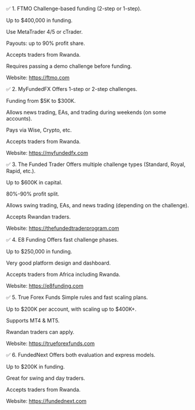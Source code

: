✅ 1. FTMO
Challenge-based funding (2-step or 1-step).

Up to $400,000 in funding.

Use MetaTrader 4/5 or cTrader.

Payouts: up to 90% profit share.

Accepts traders from Rwanda.

Requires passing a demo challenge before funding.

Website: https://ftmo.com

✅ 2. MyFundedFX
Offers 1-step or 2-step challenges.

Funding from $5K to $300K.

Allows news trading, EAs, and trading during weekends (on some accounts).

Pays via Wise, Crypto, etc.

Accepts traders from Rwanda.

Website: https://myfundedfx.com

✅ 3. The Funded Trader
Offers multiple challenge types (Standard, Royal, Rapid, etc.).

Up to $600K in capital.

80%-90% profit split.

Allows swing trading, EAs, and news trading (depending on the challenge).

Accepts Rwandan traders.

Website: https://thefundedtraderprogram.com

✅ 4. E8 Funding
Offers fast challenge phases.

Up to $250,000 in funding.

Very good platform design and dashboard.

Accepts traders from Africa including Rwanda.

Website: https://e8funding.com

✅ 5. True Forex Funds
Simple rules and fast scaling plans.

Up to $200K per account, with scaling up to $400K+.

Supports MT4 & MT5.

Rwandan traders can apply.

Website: https://trueforexfunds.com

✅ 6. FundedNext
Offers both evaluation and express models.

Up to $200K in funding.

Great for swing and day traders.

Accepts traders from Rwanda.

Website: https://fundednext.com
